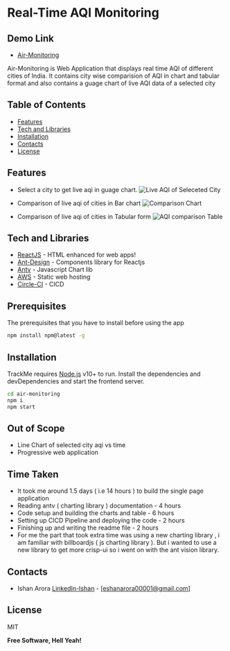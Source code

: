 # Real-Time AQI Monitoring 

## Demo Link 

- [Air-Monitoring](http://air-monitoring.s3-website.ap-south-1.amazonaws.com)




Air-Monitoring is Web Application that displays real time AQI of different cities of India.
It contains city wise comparision of AQI in chart and tabular format and also contains a guage chart of  live AQI data of a selected city

## Table of Contents


  * [Features](#features)
  * [Tech and Libraries](#tech)
  * [Installation](#installation)
  * [Contacts](#contacts)
  * [License](#license)




## Features

- Select a city to get live aqi in guage chart.
 ![Live AQI of Seleceted City](https://air-monitoring.s3.ap-south-1.amazonaws.com/Screenshot+2021-08-15+at+11.04.15+PM.png "Live AQI")

- Comparison of live aqi of cities in Bar chart
 ![Comparison Chart](https://air-monitoring.s3.ap-south-1.amazonaws.com/Screenshot+2021-08-15+at+11.04.27+PM.png "Comparison Chart")

- Comparison of live aqi of cities in Tabular form
 ![AQI comparison Table](https://air-monitoring.s3.ap-south-1.amazonaws.com/Screenshot+2021-08-15+at+11.04.37+PM.png "Table")


## Tech and Libraries

- [ReactJS] - HTML enhanced for web apps!
- [Ant-Design] - Components library for Reactjs
- [Antv] - Javascript Chart lib
- [AWS] - Static web hosting
- [Circle-CI] - CICD




## Prerequisites

The prerequisites that you have to install before using the app
```sh
npm install npm@latest -g
```
## Installation

TrackMe requires [Node.js](https://nodejs.org/) v10+ to run.
Install the dependencies and devDependencies and start the frontend server.

```sh
cd air-monitoring
npm i
npm start
```



## Out of Scope
-  Line Chart of selected city aqi vs time
-  Progressive web application

## Time Taken
-  It took me around 1.5 days ( i.e 14 hours ) to build the single page application
-  Reading antv ( charting library ) documentation  - 4 hours
-  Code setup and building the charts and table - 6 hours
-  Setting up CICD Pipeline and deploying the code - 2 hours
-  Finishing up and writing the readme file - 2 hours
-  For me the part that took extra time was using a new charting library , i am familiar with billboardjs ( js charting library ). But i wanted to use a new library to get more crisp-ui so i went on with the ant vision library.




## Contacts

- Ishan Arora [LinkedIn-Ishan] - [<eshanarora00001@gmail.com>]

## License

MIT

**Free Software, Hell Yeah!**



   [LinkedIn-Ishan]: <https://www.linkedin.com/in/ishan-arora-0001>
   [AWS S3]: <https://aws.amazon.com/>
   [AWS]: <https://aws.amazon.com/>
   [Ant-Design]: <https://ant.design/>
   [Antv]: <https://antv.vision/>
    
[Circle-CI]: <https://dashboard.heroku.com/>
   
   [ReactJS]: <http://reactjs.org>
 
   
   


